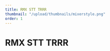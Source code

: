 ```yaml
---
title: RMX STT TRRR
thumbnail: "/upload/thumbnails/mixerstyle.png"
order: 1
---
```

# RMX STT TRRR

<img :src="$withBase('/upload/controller0.png')" style="  margin-left: auto;
  margin-right: auto;max-width:1024px; display: block;">

<img :src="$withBase('/upload/mixertools.png')" style="  margin-left: auto;
  margin-right: auto;max-width:1024px; display: block;">

<img :src="$withBase('/upload/controller2.png')" style="  margin-left: auto;
  margin-right: auto;max-width:1024px; display: block;">

<img :src="$withBase('/upload/controller3.png')" style="  margin-left: auto;
  margin-right: auto;max-width:1024px; display: block;">

 <img :src="$withBase('/upload/controller4.png')" style="  margin-left: auto;
  margin-right: auto;max-width:1024px; display: block;">     
